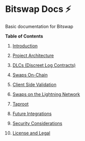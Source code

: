 # Bitswap Docs ⚡

Basic documentation for Bitswap

**Table of Contents**
1. [Introduction](https://github.com/BitSwap-BiFi/bitswap-docs/blob/main/content/introduction.md)
     
2. [Project Architecture](https://github.com/BitSwap-BiFi/bitswap-docs/blob/main/content/architecture.md)
  
3. [DLCs (Discreet Log Contracts)](https://github.com/BitSwap-BiFi/bitswap-docs/blob/main/content/dlcs.md)

4. [Swaps On-Chain](https://github.com/BitSwap-BiFi/bitswap-docs/blob/main/content/swaps_on_chain.md)
  

5. [Client Side Validation](https://github.com/BitSwap-BiFi/bitswap-docs/blob/main/content/csv.md)
  

6. [Swaps on the Lightning Network](https://github.com/BitSwap-BiFi/bitswap-docs/blob/main/content/swaps_ln.md)
 

7. [Taproot](https://github.com/BitSwap-BiFi/bitswap-docs/blob/main/content/taproot.md)
  

8. [Future Integrations](https://github.com/BitSwap-BiFi/bitswap-docs/blob/main/content/integrations.md)


11. [Security Considerations](https://github.com/BitSwap-BiFi/bitswap-docs/blob/main/content/security.md)
     

14. [License and Legal](https://github.com/BitSwap-BiFi/bitswap-docs/blob/main/content/legal.md)


